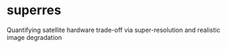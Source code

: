# superres

Quantifying satellite hardware trade-off via super-resolution and realistic image degradation
